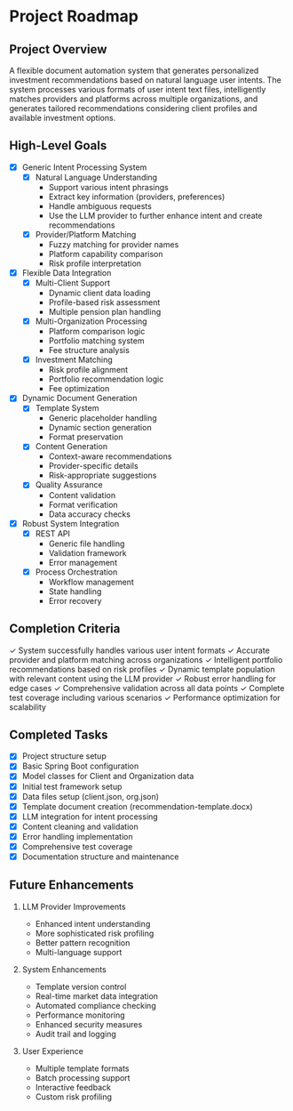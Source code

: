 # Project Roadmap

## Project Overview
A flexible document automation system that generates personalized investment recommendations based on natural language user intents. The system processes various formats of user intent text files, intelligently matches providers and platforms across multiple organizations, and generates tailored recommendations considering client profiles and available investment options.

## High-Level Goals
- [x] Generic Intent Processing System
  - [x] Natural Language Understanding
    - Support various intent phrasings
    - Extract key information (providers, preferences)
    - Handle ambiguous requests
    - Use the LLM provider to further enhance intent and create recommendations
  - [x] Provider/Platform Matching
    - Fuzzy matching for provider names
    - Platform capability comparison
    - Risk profile interpretation

- [x] Flexible Data Integration
  - [x] Multi-Client Support
    - Dynamic client data loading
    - Profile-based risk assessment
    - Multiple pension plan handling
  - [x] Multi-Organization Processing
    - Platform comparison logic
    - Portfolio matching system
    - Fee structure analysis
  - [x] Investment Matching
    - Risk profile alignment
    - Portfolio recommendation logic
    - Fee optimization

- [x] Dynamic Document Generation
  - [x] Template System
    - Generic placeholder handling
    - Dynamic section generation
    - Format preservation
  - [x] Content Generation
    - Context-aware recommendations
    - Provider-specific details
    - Risk-appropriate suggestions
  - [x] Quality Assurance
    - Content validation
    - Format verification
    - Data accuracy checks

- [x] Robust System Integration
  - [x] REST API
    - Generic file handling
    - Validation framework
    - Error management
  - [x] Process Orchestration
    - Workflow management
    - State handling
    - Error recovery

## Completion Criteria
✓ System successfully handles various user intent formats
✓ Accurate provider and platform matching across organizations
✓ Intelligent portfolio recommendations based on risk profiles
✓ Dynamic template population with relevant content using the LLM provider
✓ Robust error handling for edge cases
✓ Comprehensive validation across all data points
✓ Complete test coverage including various scenarios
✓ Performance optimization for scalability

## Completed Tasks
- [x] Project structure setup
- [x] Basic Spring Boot configuration
- [x] Model classes for Client and Organization data
- [x] Initial test framework setup
- [x] Data files setup (client.json, org.json)
- [x] Template document creation (recommendation-template.docx)
- [x] LLM integration for intent processing
- [x] Content cleaning and validation
- [x] Error handling implementation
- [x] Comprehensive test coverage
- [x] Documentation structure and maintenance

## Future Enhancements
1. LLM Provider Improvements
   - Enhanced intent understanding
   - More sophisticated risk profiling
   - Better pattern recognition
   - Multi-language support

2. System Enhancements
   - Template version control
   - Real-time market data integration
   - Automated compliance checking
   - Performance monitoring
   - Enhanced security measures
   - Audit trail and logging

3. User Experience
   - Multiple template formats
   - Batch processing support
   - Interactive feedback
   - Custom risk profiling
